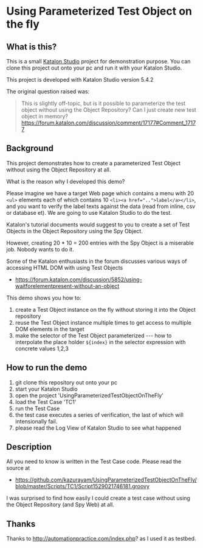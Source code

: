 Using Parameterized Test Object on the fly
==========================================

## What is this?

This is a small [Katalon Studio](https://www.katalon.com/) project for demonstration purpose. You can clone this project out onto your pc
and run it with your Katalon Studio.

This project is developed with Katalon Studio version 5.4.2

The original question raised was:

>This is slightly off-topic, but is it possible to parameterize the test object without using the Object Repository?
Can I just create new test object in memory?
>https://forum.katalon.com/discussion/comment/17177#Comment_17177

## Background

This project demonstrates how to create a parameterized Test Object without using the Object Repository at all.

What is the reason why I developed this demo?

Please imagine we have a target Web page which contains a menu with 20 `<ul>` elements each of which contains 10 `<li><a href="..">label</a></li>`, and you want to verify the label texts against the data (read from inline, csv or database et). We are going to use Katalon Studio to do the test.

Katalon's tutorial documents would suggest to you to create a set of Test Objects in the Object Repository using the Spy Object.

However, creating 20 * 10 = 200 entries with the Spy Object is a miserable job. Nobody wants to do it.

Some of the Katalon enthusiasts in the forum discusses various ways of accessing HTML DOM with using Test Objects
- https://forum.katalon.com/discussion/5852/using-waitforelementpresent-without-an-object

This demo shows you how to:

1. create a Test Object instance on the fly without storing it into the Object repository
2. reuse the Test Object instance multiple times to get access to multiple DOM elements in the target
3. make the selector of the Test Object parameterized --- how to interpolate the place holder `${index}` in the selector expression with concrete values 1,2,3

## How to run the demo

1. git clone this repository out onto your pc
2. start your Katalon Studio
3. open the project 'UsingParameterizedTestObjectOnTheFly'
4. load the Test Case 'TC1'
5. run the Test Case
6. the test case executes a series of verification, the last of which will intensionally fail.
7. please read the Log View of Katalon Studio to see what happened

## Description

All you need to know is written in the Test Case code. Please read the source at
- https://github.com/kazurayam/UsingParameterizedTestObjectOnTheFly/blob/master/Scripts/TC1/Script1529021746181.groovy

I was surprised to find how easily I could create a test case without using the Object Repository (and Spy Web) at all.

## Thanks

Thanks to http://automationpractice.com/index.php? as I used it as testbed.
